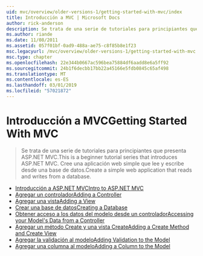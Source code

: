 ```yaml
---
uid: mvc/overview/older-versions-1/getting-started-with-mvc/index
title: Introducción a MVC | Microsoft Docs
author: rick-anderson
description: Se trata de una serie de tutoriales para principiantes que presenta ASP.NET MVC. Cree una aplicación web simple que lee y escribe desde una base de datos.
ms.author: riande
ms.date: 11/08/2011
ms.assetid: 057f01bf-0ad9-488a-ae75-c8f85b8e1f23
msc.legacyurl: /mvc/overview/older-versions-1/getting-started-with-mvc
msc.type: chapter
ms.openlocfilehash: 22e344b0667ac596bea75884df6aadd8e6a5ff92
ms.sourcegitcommit: 24b1f6decbb17bb22a45166e5fdb0845c65af498
ms.translationtype: MT
ms.contentlocale: es-ES
ms.lasthandoff: 03/01/2019
ms.locfileid: "57021872"
---
```

<a name="getting-started-with-mvc"></a><span data-ttu-id="a8d25-104">Introducción a MVC</span><span class="sxs-lookup"><span data-stu-id="a8d25-104">Getting Started With MVC</span></span>
====================
> <span data-ttu-id="a8d25-105">Se trata de una serie de tutoriales para principiantes que presenta ASP.NET MVC.</span><span class="sxs-lookup"><span data-stu-id="a8d25-105">This is a beginner tutorial series that introduces ASP.NET MVC.</span></span> <span data-ttu-id="a8d25-106">Cree una aplicación web simple que lee y escribe desde una base de datos.</span><span class="sxs-lookup"><span data-stu-id="a8d25-106">Create a simple web application that reads and writes from a database.</span></span>


- [<span data-ttu-id="a8d25-107">Introducción a ASP.NET MVC</span><span class="sxs-lookup"><span data-stu-id="a8d25-107">Intro to ASP.NET MVC</span></span>](getting-started-with-mvc-part1.md)
- [<span data-ttu-id="a8d25-108">Agregar un controlador</span><span class="sxs-lookup"><span data-stu-id="a8d25-108">Adding a Controller</span></span>](getting-started-with-mvc-part2.md)
- [<span data-ttu-id="a8d25-109">Agregar una vista</span><span class="sxs-lookup"><span data-stu-id="a8d25-109">Adding a View</span></span>](getting-started-with-mvc-part3.md)
- [<span data-ttu-id="a8d25-110">Crear una base de datos</span><span class="sxs-lookup"><span data-stu-id="a8d25-110">Creating a Database</span></span>](getting-started-with-mvc-part4.md)
- [<span data-ttu-id="a8d25-111">Obtener acceso a los datos del modelo desde un controlador</span><span class="sxs-lookup"><span data-stu-id="a8d25-111">Accessing your Model's Data from a Controller</span></span>](getting-started-with-mvc-part5.md)
- [<span data-ttu-id="a8d25-112">Agregar un método Create y una vista Create</span><span class="sxs-lookup"><span data-stu-id="a8d25-112">Adding a Create Method and Create View</span></span>](getting-started-with-mvc-part6.md)
- [<span data-ttu-id="a8d25-113">Agregar la validación al modelo</span><span class="sxs-lookup"><span data-stu-id="a8d25-113">Adding Validation to the Model</span></span>](getting-started-with-mvc-part7.md)
- [<span data-ttu-id="a8d25-114">Agregar una columna al modelo</span><span class="sxs-lookup"><span data-stu-id="a8d25-114">Adding a Column to the Model</span></span>](getting-started-with-mvc-part8.md)
